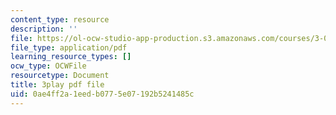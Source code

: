```yaml
---
content_type: resource
description: ''
file: https://ol-ocw-studio-app-production.s3.amazonaws.com/courses/3-091-introduction-to-solid-state-chemistry-fall-2018/0ae4ff2a1eedb0775e07192b5241485c_g9v8zj6VObw.pdf
file_type: application/pdf
learning_resource_types: []
ocw_type: OCWFile
resourcetype: Document
title: 3play pdf file
uid: 0ae4ff2a-1eed-b077-5e07-192b5241485c
---
```

